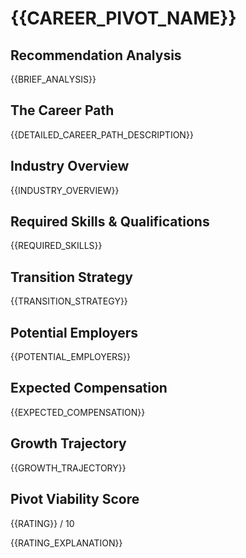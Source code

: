 # {{CAREER_PIVOT_NAME}}

## Recommendation Analysis

{{BRIEF_ANALYSIS}}

## The Career Path

{{DETAILED_CAREER_PATH_DESCRIPTION}}

## Industry Overview

{{INDUSTRY_OVERVIEW}}

## Required Skills & Qualifications

{{REQUIRED_SKILLS}}

## Transition Strategy

{{TRANSITION_STRATEGY}}

## Potential Employers

{{POTENTIAL_EMPLOYERS}}

## Expected Compensation

{{EXPECTED_COMPENSATION}}

## Growth Trajectory

{{GROWTH_TRAJECTORY}}

## Pivot Viability Score

{{RATING}} / 10

{{RATING_EXPLANATION}}
